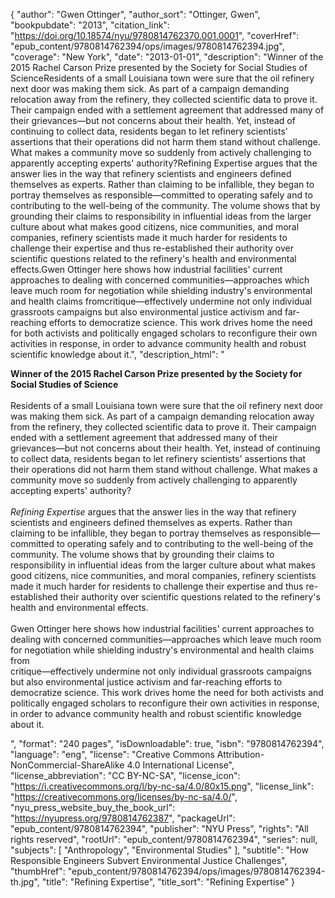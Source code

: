 {
  "author": "Gwen Ottinger",
  "author_sort": "Ottinger, Gwen",
  "bookpubdate": "2013",
  "citation_link": "https://doi.org/10.18574/nyu/9780814762370.001.0001",
  "coverHref": "epub_content/9780814762394/ops/images/9780814762394.jpg",
  "coverage": "New York",
  "date": "2013-01-01",
  "description": "Winner of the 2015 Rachel Carson Prize presented by the Society for Social Studies of ScienceResidents of a small Louisiana town were sure that the oil refinery next door was making them sick. As part of a campaign demanding relocation away from the refinery, they collected scientific data to prove it. Their campaign ended with a settlement agreement that addressed many of their grievances—but not concerns about their health. Yet, instead of continuing to collect data, residents began to let refinery scientists' assertions that their operations did not harm them stand without challenge. What makes a community move so suddenly from actively challenging to apparently accepting experts' authority?Refining Expertise argues that the answer lies in the way that refinery scientists and engineers defined themselves as experts. Rather than claiming to be infallible, they began to portray themselves as responsible—committed to operating safely and to contributing to the well-being of the community. The volume shows that by grounding their claims to responsibility in influential ideas from the larger culture about what makes good citizens, nice communities, and moral companies, refinery scientists made it much harder for residents to challenge their expertise and thus re-established their authority over scientific questions related to the refinery's health and environmental effects.Gwen Ottinger here shows how industrial facilities' current approaches to dealing with concerned communities—approaches which leave much room for negotiation while shielding industry's environmental and health claims fromcritique—effectively undermine not only individual grassroots campaigns but also environmental justice activism and far-reaching efforts to democratize science. This work drives home the need for both activists and politically engaged scholars to reconfigure their own activities in response, in order to advance community health and robust scientific knowledge about it.",
  "description_html": "<p><b>Winner of the 2015 Rachel Carson Prize presented by the Society for Social Studies of Science</b><br><br>Residents of a small Louisiana town were sure that the oil refinery next door was making them sick. As part of a campaign demanding relocation away from the refinery, they collected scientific data to prove it. Their campaign ended with a settlement agreement that addressed many of their grievances—but not concerns about their health. Yet, instead of continuing to collect data, residents began to let refinery scientists' assertions that their operations did not harm them stand without challenge. What makes a community move so suddenly from actively challenging to apparently accepting experts' authority?<br><i><br>Refining Expertise</i> argues that the answer lies in the way that refinery scientists and engineers defined themselves as experts. Rather than claiming to be infallible, they began to portray themselves as responsible—committed to operating safely and to contributing to the well-being of the community. The volume shows that by grounding their claims to responsibility in influential ideas from the larger culture about what makes good citizens, nice communities, and moral companies, refinery scientists made it much harder for residents to challenge their expertise and thus re-established their authority over scientific questions related to the refinery's health and environmental effects.<br><br>Gwen Ottinger here shows how industrial facilities' current approaches to dealing with concerned communities—approaches which leave much room for negotiation while shielding industry's environmental and health claims from<br>critique—effectively undermine not only individual grassroots campaigns but also environmental justice activism and far-reaching efforts to democratize science. This work drives home the need for both activists and politically engaged scholars to reconfigure their own activities in response, in order to advance community health and robust scientific knowledge about it.</p>",
  "format": "240 pages",
  "isDownloadable": true,
  "isbn": "9780814762394",
  "language": "eng",
  "license": "Creative Commons Attribution-NonCommercial-ShareAlike 4.0 International License",
  "license_abbreviation": "CC BY-NC-SA",
  "license_icon": "https://i.creativecommons.org/l/by-nc-sa/4.0/80x15.png",
  "license_link": "https://creativecommons.org/licenses/by-nc-sa/4.0/",
  "nyu_press_website_buy_the_book_url": "https://nyupress.org/9780814762387",
  "packageUrl": "epub_content/9780814762394",
  "publisher": "NYU Press",
  "rights": "All rights reserved",
  "rootUrl": "epub_content/9780814762394",
  "series": null,
  "subjects": [
    "Anthropology",
    "Environmental Studies"
  ],
  "subtitle": "How Responsible Engineers Subvert Environmental Justice Challenges",
  "thumbHref": "epub_content/9780814762394/ops/images/9780814762394-th.jpg",
  "title": "Refining Expertise",
  "title_sort": "Refining Expertise"
}
